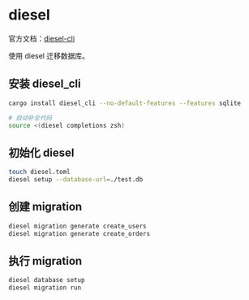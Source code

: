 # diesel

官方文档：[diesel-cli](https://diesel.rs/guides/configuring-diesel-cli)

使用 diesel 迁移数据库。

## 安装 diesel_cli

```bash
cargo install diesel_cli --no-default-features --features sqlite

# 自动补全代码
source <(diesel completions zsh)
```

## 初始化 diesel

```bash
touch diesel.toml
diesel setup --database-url=./test.db
```

## 创建 migration

```bash
diesel migration generate create_users
diesel migration generate create_orders
```

## 执行 migration

```bash
diesel database setup
diesel migration run
```
